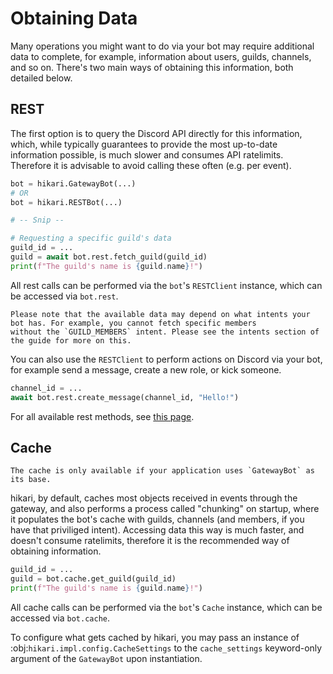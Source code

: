 # Obtaining Data

Many operations you might want to do via your bot may require additional data to complete, for example, information
about users, guilds, channels, and so on. There's two main ways of obtaining this information, both detailed below.

## REST

The first option is to query the Discord API directly for this information, which, while typically guarantees to
provide the most up-to-date information possible, is much slower and consumes API ratelimits. Therefore it is advisable
to avoid calling these often (e.g. per event).

```py
bot = hikari.GatewayBot(...)
# OR
bot = hikari.RESTBot(...)

# -- Snip --

# Requesting a specific guild's data
guild_id = ...
guild = await bot.rest.fetch_guild(guild_id)
print(f"The guild's name is {guild.name}!")

```

All rest calls can be performed via the `bot`'s `RESTClient` instance, which can be accessed via `bot.rest`.

```{note}
Please note that the available data may depend on what intents your bot has. For example, you cannot fetch specific members
without the `GUILD_MEMBERS` intent. Please see the intents section of the guide for more on this.
```

You can also use the `RESTClient` to perform actions on Discord via your bot, for example send a message, create a new role,
or kick someone.

```py
channel_id = ...
await bot.rest.create_message(channel_id, "Hello!")
```

For all available rest methods, see [this page](https://docs.hikari-py.dev/en/latest/reference/hikari/api/rest/).

## Cache

```{note}
The cache is only available if your application uses `GatewayBot` as its base.
```

hikari, by default, caches most objects received in events through the gateway, and also performs a process called "chunking"
on startup, where it populates the bot's cache with guilds, channels (and members, if you have that priviliged intent). Accessing
data this way is much faster, and doesn't consume ratelimits, therefore it is the recommended way of obtaining information.

```py
guild_id = ...
guild = bot.cache.get_guild(guild_id)
print(f"The guild's name is {guild.name}!")
```

All cache calls can be performed via the `bot`'s `Cache` instance, which can be accessed via `bot.cache`.

To configure what gets cached by hikari, you may pass an instance of :obj:`hikari.impl.config.CacheSettings` to the `cache_settings` keyword-only argument of
the `GatewayBot` upon instantiation.
